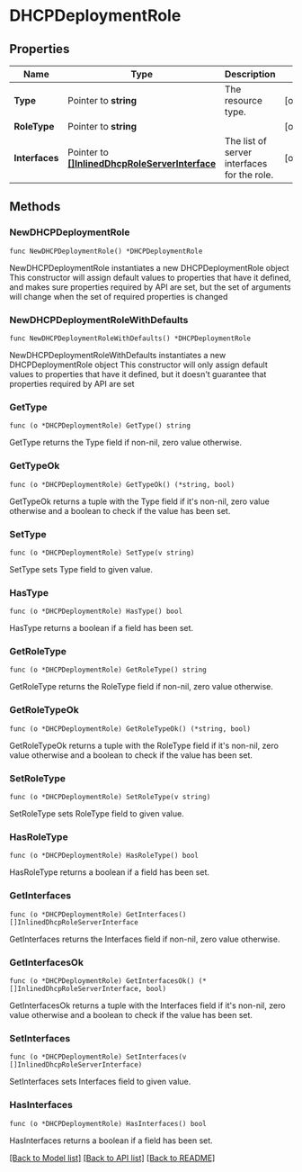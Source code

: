 # DHCPDeploymentRole

## Properties

Name | Type | Description | Notes
------------ | ------------- | ------------- | -------------
**Type** | Pointer to **string** | The resource type. | [optional] 
**RoleType** | Pointer to **string** |  | [optional] 
**Interfaces** | Pointer to [**[]InlinedDhcpRoleServerInterface**](InlinedDhcpRoleServerInterface.md) | The list of server interfaces for the role. | [optional] 

## Methods

### NewDHCPDeploymentRole

`func NewDHCPDeploymentRole() *DHCPDeploymentRole`

NewDHCPDeploymentRole instantiates a new DHCPDeploymentRole object
This constructor will assign default values to properties that have it defined,
and makes sure properties required by API are set, but the set of arguments
will change when the set of required properties is changed

### NewDHCPDeploymentRoleWithDefaults

`func NewDHCPDeploymentRoleWithDefaults() *DHCPDeploymentRole`

NewDHCPDeploymentRoleWithDefaults instantiates a new DHCPDeploymentRole object
This constructor will only assign default values to properties that have it defined,
but it doesn't guarantee that properties required by API are set

### GetType

`func (o *DHCPDeploymentRole) GetType() string`

GetType returns the Type field if non-nil, zero value otherwise.

### GetTypeOk

`func (o *DHCPDeploymentRole) GetTypeOk() (*string, bool)`

GetTypeOk returns a tuple with the Type field if it's non-nil, zero value otherwise
and a boolean to check if the value has been set.

### SetType

`func (o *DHCPDeploymentRole) SetType(v string)`

SetType sets Type field to given value.

### HasType

`func (o *DHCPDeploymentRole) HasType() bool`

HasType returns a boolean if a field has been set.

### GetRoleType

`func (o *DHCPDeploymentRole) GetRoleType() string`

GetRoleType returns the RoleType field if non-nil, zero value otherwise.

### GetRoleTypeOk

`func (o *DHCPDeploymentRole) GetRoleTypeOk() (*string, bool)`

GetRoleTypeOk returns a tuple with the RoleType field if it's non-nil, zero value otherwise
and a boolean to check if the value has been set.

### SetRoleType

`func (o *DHCPDeploymentRole) SetRoleType(v string)`

SetRoleType sets RoleType field to given value.

### HasRoleType

`func (o *DHCPDeploymentRole) HasRoleType() bool`

HasRoleType returns a boolean if a field has been set.

### GetInterfaces

`func (o *DHCPDeploymentRole) GetInterfaces() []InlinedDhcpRoleServerInterface`

GetInterfaces returns the Interfaces field if non-nil, zero value otherwise.

### GetInterfacesOk

`func (o *DHCPDeploymentRole) GetInterfacesOk() (*[]InlinedDhcpRoleServerInterface, bool)`

GetInterfacesOk returns a tuple with the Interfaces field if it's non-nil, zero value otherwise
and a boolean to check if the value has been set.

### SetInterfaces

`func (o *DHCPDeploymentRole) SetInterfaces(v []InlinedDhcpRoleServerInterface)`

SetInterfaces sets Interfaces field to given value.

### HasInterfaces

`func (o *DHCPDeploymentRole) HasInterfaces() bool`

HasInterfaces returns a boolean if a field has been set.


[[Back to Model list]](../README.md#documentation-for-models) [[Back to API list]](../README.md#documentation-for-api-endpoints) [[Back to README]](../README.md)


